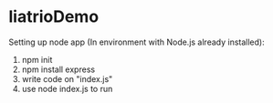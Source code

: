 # liatrioDemo

Setting up node app (In environment with Node.js already installed):
1) npm init 
2) npm install express
3) write code on "index.js"
4) use node index.js to run